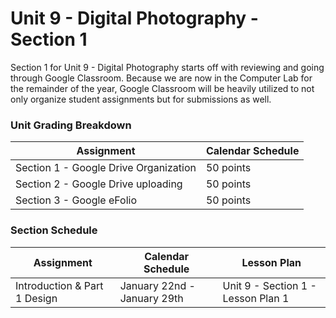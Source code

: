 # Unit 9 - Digital Photography - Section 1

Section 1 for Unit 9 - Digital Photography starts off with reviewing and going through Google Classroom. Because we are now in the Computer Lab for the remainder of the year, Google Classroom will be heavily utilized to not only organize student assignments but for submissions as well.

### Unit Grading Breakdown

| Assignment  | Calendar Schedule |
| ------------- | ------------- |
| Section 1 - Google Drive Organization  | 50 points   |
| Section 2 - Google Drive uploading  | 50 points   |
| Section 3 - Google eFolio  | 50 points   |

### Section Schedule

| Assignment  | Calendar Schedule | Lesson Plan  |
| ------------- | ------------- | ------------- |
| Introduction & Part 1 Design  | January 22nd - January 29th   | Unit 9 - Section 1 - Lesson Plan 1  |
